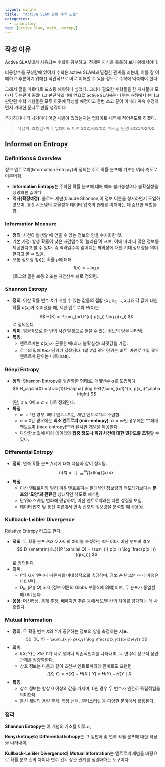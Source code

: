 ```yaml
---
layout: single
title:  "Active SLAM 관련 수학 노트"
categories:
  - laboratory
tag: [active_slam, math, entropy]
---
```


## 작성 이유

Active SLAM에서 사용되는 수학을 공부하고, 정제된 지식을 틈틈히 보기 위해서이다. 

비용함수를 구성함에 있어서 수학은 active SLAM과 밀접한 관계를 띄는데, 이를 잘 이해하고 추론하기 위해선 직관적으로 바로 이해할 수 있을 정도로 수학에 익숙해야 한다.

그래서 글을 따로따로 포스팅 해야하나 싶었다. 그러나 필요한 수학들을 한 게시물에 모아서 두는편이 좋겠다고 판단하였기에 앞으로 active SLAM을 다루는 과정에서 쓴다고 판단된 수학 개념들은 모두 이곳에 작성할 예정이고 한번 쓰고 끝이 아니라 계속 수정하면서 거대한 문서로 만들 생각이다.

추가하거나 각 시기마다 어떤 내용이 있었는지는 업데이트 내역에 적어두도록 하겠다.

> 작성자: 조형남-마식
> 업데이트 이력
> 2025/02/02: 게시글 탄생
> 2025/02/02: 


## Information Entropy

### Definitions & Overview

정보 엔트로피(Information Entropy)의 정의는 주로 확률 분포에 기초한 여러 측도로 이루어짐.

- **Information Entropy**는 주어진 확률 분포에 대해 예측 불가능성이나 불확실성을 정량화한 값이다.
- **역사(확장예정)**: 클로드 섀넌(Claude Shannon)이 정보 이론을 창시하면서 도입하였으며, 통신 시스템의 효율성과 데이터 압축의 한계를 이해하는 데 중요한 역할을 함.

### Information Measure

- **정의**: 사건이 발생할 때 얻을 수 있는 정보의 양을 수치화한 것.
- 기본 가정: 발생 확률이 낮은 사건일수록 ‘놀라움’이 크며, 이에 따라 더 많은 정보를 제공한다고 볼 수 있다. 즉 역배일수록 얻어지는 의외성에 대한 기대 정보량을 의미한다고 볼 수 있음.
- 보통 정보량 $I(p)$는 확률 $p$에 대해  
  $$
  I(p) = -\log p
  $$
  (로그의 밑은 보통 2 또는 자연상수 $e$)로 정의됨.

### Shannon Entropy

- **정의**: 이산 확률 변수 $X$가 취할 수 있는 값들의 집합 $\{x_1, x_2, \dots, x_n\}$와 각 값에 대한 확률 $p(x_i)$가 주어졌을 때, 섀넌 엔트로피 $H(X)$는  
  $$
  H(X) = -\sum_{i=1}^{n} p(x_i) \log p(x_i)
  $$
  로 정의된다.
- **의미**: 평균적으로 한 번의 사건 발생으로 얻을 수 있는 정보의 양을 나타냄.
- **특징**:
  - 엔트로피는 $p(x_i)$가 균등할 때(최대 불확실성) 최댓값을 가짐.
  - 로그의 밑에 따라 단위가 결정된다. (밑 2일 경우 단위는 비트, 자연로그일 경우 엔트로피 단위는 나트(nat)).

### Rényi Entropy

- **정의**: Shannon Entropy를 일반화한 형태로, 매개변수 $\alpha$를 도입하여  
  $$
  H_\alpha(X) = \frac{1}{1-\alpha} \log \left(\sum_{i=1}^{n} p(x_i)^\alpha \right)
  $$
  (단, $\alpha \geq 0$이고 $\alpha \neq 1$)로 정의된다.
- **특징**:
  - $\alpha \to 1$인 경우, 레니 엔트로피는 섀넌 엔트로피로 수렴함.
  - $\alpha = 0$인 경우에는 **최소 엔트로피 (min-entropy)**, $\alpha = \infty$인 경우에는 **최대 엔트로피 (max-entropy)**와 유사한 개념을 제공한다.
  - 다양한 $\alpha$ 값에 따라 데이터의 **집중 정도나 희귀 사건에 대한 민감도를 조절**할 수 있다.

### Differential Entropy

- **정의**: 연속 확률 분포 $f(x)$에 대해 다음과 같이 정의됨.  
  $$
  h(X) = -\int_{-\infty}^{\infty} f(x) \log f(x) \, dx
  $$
- **특징**:
  - 이산 엔트로피와 달리 미분 엔트로피는 절대적인 정보량의 척도라기보다는 **분포의 ‘모양’과 관련**된 상대적인 척도로 해석됨.
  - 단위와 스케일 변화에 민감하여, 이산 엔트로피와는 다른 성질을 보임.
  - 데이터 압축 및 통신 이론에서 연속 신호의 정보량을 분석할 때 사용됨.

### Kullback-Leibler Divergence

Relative Entropy 라고도 한다.

- **정의**: 두 확률 분포 $P$와 $Q$ 사이의 차이를 측정하는 척도이다. 이산 분포의 경우,  
  $$
  D_{\mathrm{KL}}(P \parallel Q) = \sum_{i} p(x_i) \log \frac{p(x_i)}{q(x_i)}
  $$
  로 정의된다.
- **의미**:
  - $P$와 $Q$가 얼마나 다른지를 비대칭적으로 측정하며, 정보 손실 또는 추가 비용을 나타낸다.
  - $D_{\mathrm{KL}}(P \parallel Q) \geq 0$ (정보 이론의 Gibbs 부등식에 의해)이며, 두 분포가 동일할 때 0이 된다.
- **응용**: 머신러닝, 통계 추정, 베이지안 추론 등에서 모델 간의 차이를 평가하는 데 사용된다.

### Mutual Information

- **정의**: 두 확률 변수 $X$와 $Y$가 공유하는 정보의 양을 측정하는 지표.  
  $$
  I(X; Y) = \sum_{x,y} p(x,y) \log \frac{p(x,y)}{p(x)p(y)}
  $$
- **의미**:
  - $I(X; Y)$는 $X$와 $Y$가 서로 얼마나 의존적인지를 나타내며, 두 변수의 정보적 상관 관계를 정량화한다.
  - 상호 정보는 다음과 같이 조건부 엔트로피와의 관계로도 표현됨.  
    $$
    I(X; Y) = H(X) - H(X \mid Y) = H(Y) - H(Y \mid X)
    $$
- **특징**:
  - 상호 정보는 항상 0 이상의 값을 가지며, 0인 경우 두 변수가 완전히 독립적임을 의미한다.
  - 통신 채널의 용량 분석, 특징 선택, 클러스터링 등 다양한 분야에서 활용된다.

### 정리
**Shannon Entropy**는 이 개념의 기초를 이루고,

**Rényi Entropy**와 **Differential Entropy**는 그 일반화 및 연속 확률 분포에 대한 확장을 나타내며,

**Kullback-Leibler Divergence**와 **Mutual Information**는 엔트로피 개념을 바탕으로 확률 분포 간의 차이나 변수 간의 상관 관계를 정량화하는 도구이다.

